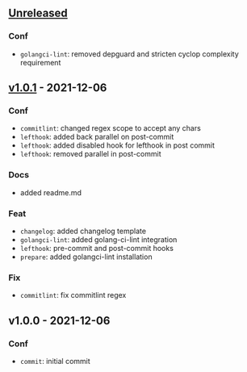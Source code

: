 <a name="unreleased"></a>
## [Unreleased]

### Conf
- `golangci-lint`: removed depguard and stricten cyclop complexity requirement


<a name="v1.0.1"></a>
## [v1.0.1] - 2021-12-06
### Conf
- `commitlint`: changed regex scope to accept any chars
- `lefthook`: added back parallel on post-commit
- `lefthook`: added disabled hook for lefthook in post commit
- `lefthook`: removed parallel in post-commit

### Docs
- added readme.md

### Feat
- `changelog`: added changelog template
- `golangci-lint`: added golang-ci-lint integration
- `lefthook`: pre-commit and post-commit hooks
- `prepare`: added golangci-lint installation

### Fix
- `commitlint`: fix commitlint regex


<a name="v1.0.0"></a>
## v1.0.0 - 2021-12-06
### Conf
- `commit`: initial commit


[Unreleased]: https://github.com/tigorlazuardi/repo-template-go/compare/v1.0.1...HEAD
[v1.0.1]: https://github.com/tigorlazuardi/repo-template-go/compare/v1.0.0...v1.0.1
